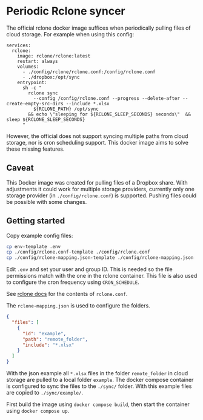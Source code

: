 # Periodic Rclone syncer

The official rclone docker image suffices when periodically pulling files of cloud storage. 
For example when using this config: 

    services:
      rclone:
        image: rclone/rclone:latest
        restart: always
        volumes:
          - ./config/rclone/rclone.conf:/config/rclone.conf
          - ./dropbox:/opt/sync
        entrypoint:
          sh -c "
            rclone sync
              --config /config/rclone.conf --progress --delete-after --create-empty-src-dirs --include *.xlsx 
              ${RCLONE_PATH} /opt/sync
            && echo \"sleeping for ${RCLONE_SLEEP_SECONDS} seconds\"  && sleep ${RCLONE_SLEEP_SECONDS}
          "

However, the official does not support syncing multiple paths from cloud storage, nor is cron scheduling support. 
This docker image aims to solve these missing features.

## Caveat 

This Docker image was created for pulling files of a Dropbox share. With adjustments it could work for multiple storage 
providers, currently only one storage provider (in `./config/rclone.conf`) is supported. Pushing files could be possible 
with some changes.

## Getting started

Copy example config files:

```bash
cp env-template .env
cp ./config/rclone.conf-template ./config/rclone.conf
cp ./config/rclone-mapping.json-template ./config/rclone-mapping.json
```

Edit `.env` and set your user and group ID. This is needed so the file permissions match with the one in the rclone 
container. This file is also used to configure the cron frequency using `CRON_SCHEDULE`.

See [rclone docs](https://rclone.org/docs/) for the contents of `rclone.conf`.

The `rclone-mapping.json` is used to configure the folders.

```json
{
  "files": [
    {
      "id": "example",
      "path": "remote_folder",
      "include": "*.xlsx"
    }
  ]
}
```

With the json example all `*.xlsx` files in the folder `remote_folder` in cloud storage are pulled to a local folder 
`example`. The docker compose container is configured to sync the files to the `./sync/` folder. With this example 
files are copied to `./sync/example/`.

First build the image using `docker compose build`, then start the container using `docker compose up`.